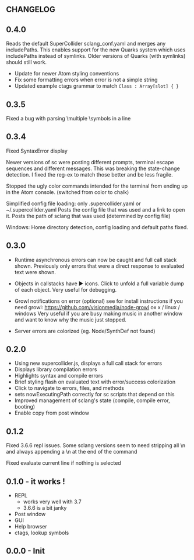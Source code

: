 ## CHANGELOG

## 0.4.0

Reads the default SuperCollider sclang_conf.yaml and merges any includePaths.
This enables support for the new Quarks system which uses includePaths instead of symlinks.
Older versions of Quarks (with symlinks) should still work.

- Update for newer Atom styling conventions
- Fix some formatting errors when error is not a simple string
- Updated example ctags grammar to match `Class : Array[slot] { }`

## 0.3.5

Fixed a bug with parsing \multiple \symbols in a line

## 0.3.4

Fixed SyntaxError display

Newer versions of sc were posting different prompts, terminal escape sequences and different messages. This was breaking the state-change detection. I fixed the reg-ex to match those better and be less fragile.

Stopped the ugly color commands intended for the terminal from ending up in the Atom console. (switched from color to chalk)

Simplified config file loading: only .supercollider.yaml or ~/.supercollider.yaml
Posts the config file that was used and a link to open it.
Posts the path of sclang that was used (determined by config file)

Windows: Home directory detection, config loading and default paths fixed.


## 0.3.0

- Runtime asynchronous errors can now be caught and full call stack shown.
  Previously only errors that were a direct response to evaluated text were shown.

- Objects in callstacks have ▶ icons. Click to unfold a full variable
  dump of each object. Very useful for debugging.

- Growl notifications on error (optional)
  see for install instructions if you need growl:
  https://github.com/visionmedia/node-growl
  ox x / linux / windows
  Very useful if you are busy making music in another window and want to know why the music just stopped.

- Server errors are colorized (eg. Node/SynthDef not found)


## 0.2.0

- Using new supercollider.js, displays a full call stack for errors
- Displays library compilation errors
- Highlights syntax and compile errors
- Brief styling flash on evaluated text with error/success colorization
- Click to navigate to errors, files, and methods
- sets nowExecutingPath correctly for sc scripts that depend on this
- Improved management of sclang's state (compile, compile error, booting)
- Enable copy from post window

## 0.1.2

Fixed 3.6.6 repl issues. Some sclang versions seem to need stripping all \n and always appending a \n at the end of the command

Fixed evaluate current line if nothing is selected

## 0.1.0 - it works !

- REPL
  + works very well with 3.7
  + 3.6.6 is a bit janky
- Post window
- GUI
- Help browser
- ctags, lookup symbols


## 0.0.0 - Init
